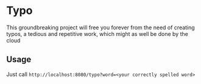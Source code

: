 # Typo
This groundbreaking project will free you forever from the need of creating typos, a tedious and repetitive work, which
might as well be done by the cloud

## Usage
Just call `http://localhost:8080/typo?word=<your correctly spelled word>`
